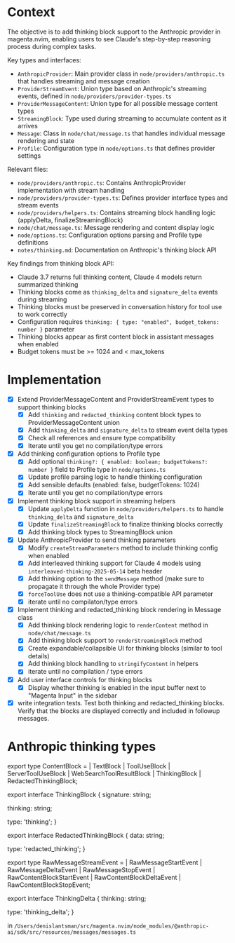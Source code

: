 # Context

The objective is to add thinking block support to the Anthropic provider in magenta.nvim, enabling users to see Claude's step-by-step reasoning process during complex tasks.

Key types and interfaces:

- `AnthropicProvider`: Main provider class in `node/providers/anthropic.ts` that handles streaming and message creation
- `ProviderStreamEvent`: Union type based on Anthropic's streaming events, defined in `node/providers/provider-types.ts`
- `ProviderMessageContent`: Union type for all possible message content types
- `StreamingBlock`: Type used during streaming to accumulate content as it arrives
- `Message`: Class in `node/chat/message.ts` that handles individual message rendering and state
- `Profile`: Configuration type in `node/options.ts` that defines provider settings

Relevant files:

- `node/providers/anthropic.ts`: Contains AnthropicProvider implementation with stream handling
- `node/providers/provider-types.ts`: Defines provider interface types and stream events
- `node/providers/helpers.ts`: Contains streaming block handling logic (applyDelta, finalizeStreamingBlock)
- `node/chat/message.ts`: Message rendering and content display logic
- `node/options.ts`: Configuration options parsing and Profile type definitions
- `notes/thinking.md`: Documentation on Anthropic's thinking block API

Key findings from thinking block API:

- Claude 3.7 returns full thinking content, Claude 4 models return summarized thinking
- Thinking blocks come as `thinking_delta` and `signature_delta` events during streaming
- Thinking blocks must be preserved in conversation history for tool use to work correctly
- Configuration requires `thinking: { type: "enabled", budget_tokens: number }` parameter
- Thinking blocks appear as first content block in assistant messages when enabled
- Budget tokens must be >= 1024 and < max_tokens

# Implementation

- [x] Extend ProviderMessageContent and ProviderStreamEvent types to support thinking blocks
  - [x] Add `thinking` and `redacted_thinking` content block types to ProviderMessageContent union
  - [x] Add `thinking_delta` and `signature_delta` to stream event delta types
  - [x] Check all references and ensure type compatibility
  - [x] Iterate until you get no compilation/type errors

- [x] Add thinking configuration options to Profile type
  - [x] Add optional `thinking?: { enabled: boolean; budgetTokens?: number }` field to Profile type in `node/options.ts`
  - [x] Update profile parsing logic to handle thinking configuration
  - [x] Add sensible defaults (enabled: false, budgetTokens: 1024)
  - [x] Iterate until you get no compilation/type errors

- [x] Implement thinking block support in streaming helpers
  - [x] Update `applyDelta` function in `node/providers/helpers.ts` to handle `thinking_delta` and `signature_delta`
  - [x] Update `finalizeStreamingBlock` to finalize thinking blocks correctly
  - [x] Add thinking block types to StreamingBlock union

- [x] Update AnthropicProvider to send thinking parameters
  - [x] Modify `createStreamParameters` method to include thinking config when enabled
  - [x] Add interleaved thinking support for Claude 4 models using `interleaved-thinking-2025-05-14` beta header
  - [x] Add thinking option to the `sendMessage` method (make sure to propagate it through the whole Provider type)
  - [x] `forceToolUse` does not use a thinking-compatible API parameter
  - [x] iterate until no compilaton/type errors

- [x] Implement thinking and redacted_thinking block rendering in Message class
  - [x] Add thinking block rendering logic to `renderContent` method in `node/chat/message.ts`
  - [x] Add thinking block support to `renderStreamingBlock` method
  - [x] Create expandable/collapsible UI for thinking blocks (similar to tool details)
  - [x] Add thinking block handling to `stringifyContent` in helpers
  - [x] iterate until no compilation / type errors

- [x] Add user interface controls for thinking blocks
  - [x] Display whether thinking is enabled in the input buffer next to "Magenta Input" in the sidebar

- [x] write integration tests. Test both thinking and redacted_thinking blocks. Verify that the blocks are displayed correctly and included in followup messages.

# Anthropic thinking types

export type ContentBlock =
| TextBlock
| ToolUseBlock
| ServerToolUseBlock
| WebSearchToolResultBlock
| ThinkingBlock
| RedactedThinkingBlock;

export interface ThinkingBlock {
signature: string;

thinking: string;

type: 'thinking';
}

export interface RedactedThinkingBlock {
data: string;

type: 'redacted_thinking';
}

export type RawMessageStreamEvent =
| RawMessageStartEvent
| RawMessageDeltaEvent
| RawMessageStopEvent
| RawContentBlockStartEvent
| RawContentBlockDeltaEvent
| RawContentBlockStopEvent;

export interface ThinkingDelta {
thinking: string;

type: 'thinking_delta';
}

in `/Users/denislantsman/src/magenta.nvim/node_modules/@anthropic-ai/sdk/src/resources/messages/messages.ts`
